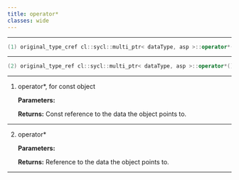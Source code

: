 ```yaml
---
title: operator*
classes: wide
---
```



---

```cpp
(1) original_type_cref cl::sycl::multi_ptr< dataType, asp >::operator*() const
```

---

```cpp
(2) original_type_ref cl::sycl::multi_ptr< dataType, asp >::operator*()
```

---

1. operator*, for const object 

   **Parameters:**

   **Returns:** Const reference to the data the object points to. 

---

2. operator* 

   **Parameters:**

   **Returns:** Reference to the data the object points to. 

---


